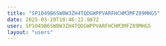 ```yaml
---
title: "SP1049B6SW0W3ZH4TQDGWPPVARFHCHM3MFZ89MHG5"
date: 2025-03-20T10:46:22.987Z
user: SP1049B6SW0W3ZH4TQDGWPPVARFHCHM3MFZ89MHG5
layout: "users"
---
```

    